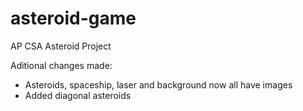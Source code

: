 # asteroid-game

AP CSA Asteroid Project

Aditional changes made:
- Asteroids, spaceship, laser and background now all have images
- Added diagonal asteroids
